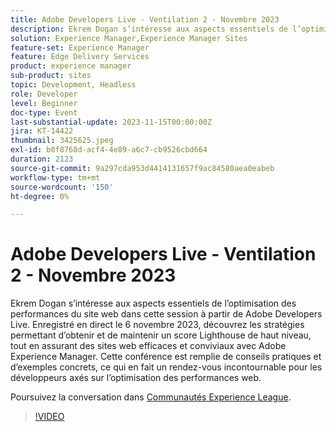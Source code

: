 ```yaml
---
title: Adobe Developers Live - Ventilation 2 - Novembre 2023
description: Ekrem Dogan s’intéresse aux aspects essentiels de l’optimisation des performances du site web dans cette session à partir de Adobe Developers Live. Enregistré en direct le 6 novembre 2023, découvrez les stratégies permettant d’obtenir et de maintenir un score Lighthouse de haut niveau, tout en assurant des sites web efficaces et conviviaux avec Adobe Experience Manager. Cette conférence est remplie de conseils pratiques et d’exemples concrets, ce qui en fait un rendez-vous incontournable pour les développeurs axés sur l’optimisation des performances web.
solution: Experience Manager,Experience Manager Sites
feature-set: Experience Manager
feature: Edge Delivery Services
product: experience manager
sub-product: sites
topic: Development, Headless
role: Developer
level: Beginner
doc-type: Event
last-substantial-update: 2023-11-15T00:00:00Z
jira: KT-14422
thumbnail: 3425625.jpeg
exl-id: b0f8768d-acf4-4e89-a6c7-cb9526cbd664
duration: 2123
source-git-commit: 9a297cda953d4414131657f9ac84580aea0eabeb
workflow-type: tm+mt
source-wordcount: '150'
ht-degree: 0%

---
```


# Adobe Developers Live - Ventilation 2 - Novembre 2023

Ekrem Dogan s’intéresse aux aspects essentiels de l’optimisation des performances du site web dans cette session à partir de Adobe Developers Live. Enregistré en direct le 6 novembre 2023, découvrez les stratégies permettant d’obtenir et de maintenir un score Lighthouse de haut niveau, tout en assurant des sites web efficaces et conviviaux avec Adobe Experience Manager. Cette conférence est remplie de conseils pratiques et d’exemples concrets, ce qui en fait un rendez-vous incontournable pour les développeurs axés sur l’optimisation des performances web.

Poursuivez la conversation dans [Communautés Experience League](https://adobe.ly/3rC7TTm).

>[!VIDEO](https://video.tv.adobe.com/v/3425625/?learn=on)
